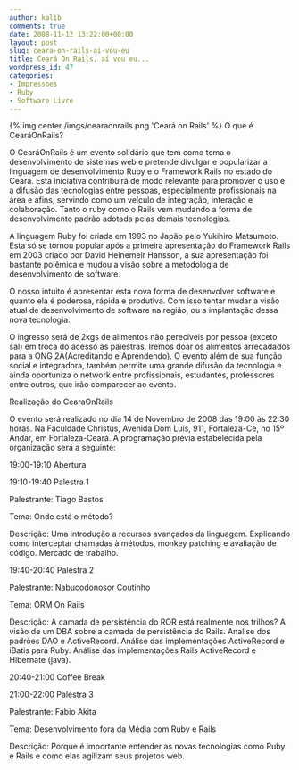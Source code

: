 ```yaml
---
author: kalib
comments: true
date: 2008-11-12 13:22:00+00:00
layout: post
slug: ceara-on-rails-ai-vou-eu
title: Ceará On Rails, aí vou eu...
wordpress_id: 47
categories:
- Impressoes
- Ruby
- Software Livre
---
```

{% img center /imgs/cearaonrails.png 'Ceará on Rails' %}
O que é CearáOnRails?




O CearáOnRails é um evento solidário que tem como tema o desenvolvimento de sistemas web e pretende divulgar e popularizar a linguagem de desenvolvimento Ruby e o Framework Rails no estado do Ceará. Esta iniciativa contribuirá de modo relevante para promover o uso e a difusão das tecnologias entre pessoas, especialmente profissionais na área e afins, servindo como um veículo de integração, interação e colaboração. Tanto o ruby como o Rails vem mudando a forma de desenvolvimento padrão adotada pelas demais tecnologias.




A linguagem Ruby foi criada em 1993 no Japão pelo Yukihiro Matsumoto. Esta só se tornou popular após a primeira apresentação do Framework Rails em 2003 criado por David Heinemeir Hansson, a sua apresentação foi bastante polêmica e mudou a visão sobre a metodologia de desenvolvimento de software.




O nosso intuito é apresentar esta nova forma de desenvolver software e quanto ela é poderosa, rápida e produtiva. Com isso tentar mudar a visão atual de desenvolvimento de software na região, ou a implantação dessa nova tecnologia.




O ingresso será de 2kgs de alimentos não perecíveis por pessoa (exceto sal) em troca do acesso às palestras. Iremos doar os alimentos arrecadados para a ONG 2A(Acreditando e Aprendendo). O evento além de sua função social e integradora, também permite uma grande difusão da tecnologia e ainda oportuniza o network entre profissionais, estudantes, professores entre outros, que irão comparecer ao evento.




Realização do CearaOnRails




O evento será realizado no dia 14 de Novembro de 2008 das 19:00 às 22:30 horas. Na Faculdade Christus, Avenida Dom Luís, 911, Fortaleza-Ce, no 15º Andar, em Fortaleza-Ceará. A programação prévia estabelecida pela organização será a seguinte:




19:00-19:10 Abertura




19:10-19:40 Palestra 1




Palestrante: Tiago Bastos




Tema: Onde está o método?




Descrição: Uma introdução a recursos avançados da linguagem. Explicando como interceptar chamadas à métodos, monkey patching e avaliação de código. Mercado de trabalho.




19:40-20:40 Palestra 2




Palestrante: Nabucodonosor Coutinho




Tema: ORM On Rails




Descrição: A camada de persistência do ROR está realmente nos trilhos? A visão de um DBA sobre a camada de persistência do Rails. Analise dos padrões DAO e ActiveRecord. Análise das implementações ActiveRecord e iBatis para Ruby. Análise das implementações Rails ActiveRecord e Hibernate (java).




20:40-21:00 Coffee Break




21:00-22:00 Palestra 3




Palestrante: Fábio Akita




Tema: Desenvolvimento fora da Média com Ruby e Rails




Descrição: Porque é importante entender as novas tecnologias como Ruby e Rails e como elas agilizam seus projetos web.